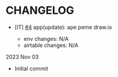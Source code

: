 # CHANGELOG

- [IT] [#4](https://github.com/MedGrocer/diagrams/issues/4) app(update): ape peme draw.io

  - env changes: N/A
  - airtable changes: N/A

2023 Nov 03

- Initial commit
